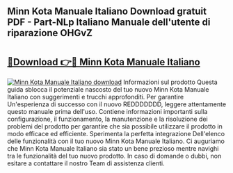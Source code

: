 ## Minn Kota Manuale Italiano Download gratuit PDF - Part-NLp Italiano Manuale dell'utente di riparazione OHGvZ

# <h2><a href="http://dfbe8j.blite.top/?on=Minn+Kota+Manuale+Italiano">🔗Download 👉🔴 Minn Kota Manuale Italiano</a></h2>

[![Minn Kota Manuale Italiano download](https://i.imgur.com/lujVjoI.png)](http://dfbe8j.blite.top/?on=Minn+Kota+Manuale+Italiano)
Informazioni sul prodotto Questa guida sblocca il potenziale nascosto del tuo nuovo Minn Kota Manuale Italiano con suggerimenti e trucchi approfonditi. Per garantire Un'esperienza di successo con il nuovo REDDDDDDD, leggere attentamente questo manuale prima dell'uso. Contiene informazioni importanti sulla configurazione, il funzionamento, la manutenzione e la risoluzione dei problemi del prodotto per garantire che sia possibile utilizzare il prodotto in modo efficace ed efficiente. Sperimenta la perfetta integrazione Dell'elenco delle funzionalità con il tuo nuovo Minn Kota Manuale Italiano. Ci auguriamo che Minn Kota Manuale Italiano sia stato un bene prezioso mentre navighi tra le funzionalità del tuo nuovo prodotto. In caso di domande o dubbi, non esitare a contattare il nostro Team di assistenza clienti.
